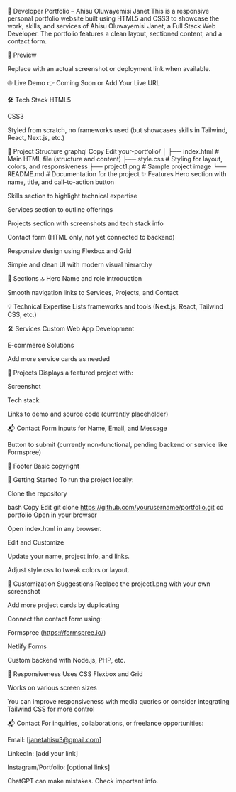 💼 Developer Portfolio – Ahisu Oluwayemisi Janet
This is a responsive personal portfolio website built using HTML5 and CSS3 to showcase the work, skills, and services of Ahisu Oluwayemisi Janet, a Full Stack Web Developer. The portfolio features a clean layout, sectioned content, and a contact form.

📸 Preview


Replace with an actual screenshot or deployment link when available.

🌐 Live Demo
👉 Coming Soon or Add Your Live URL

🛠 Tech Stack
HTML5

CSS3

Styled from scratch, no frameworks used (but showcases skills in Tailwind, React, Next.js, etc.)

📁 Project Structure
graphql
Copy
Edit
your-portfolio/
│
├── index.html         # Main HTML file (structure and content)
├── style.css          # Styling for layout, colors, and responsiveness
├── project1.png       # Sample project image
└── README.md          # Documentation for the project
✨ Features
Hero section with name, title, and call-to-action button

Skills section to highlight technical expertise

Services section to outline offerings

Projects section with screenshots and tech stack info

Contact form (HTML only, not yet connected to backend)

Responsive design using Flexbox and Grid

Simple and clean UI with modern visual hierarchy

📌 Sections
🔝 Hero
Name and role introduction

Smooth navigation links to Services, Projects, and Contact

💡 Technical Expertise
Lists frameworks and tools (Next.js, React, Tailwind CSS, etc.)

🛠 Services
Custom Web App Development

E-commerce Solutions

Add more service cards as needed

🚀 Projects
Displays a featured project with:

Screenshot

Tech stack

Links to demo and source code (currently placeholder)

📬 Contact
Form inputs for Name, Email, and Message

Button to submit (currently non-functional, pending backend or service like Formspree)

🧾 Footer
Basic copyright

🚀 Getting Started
To run the project locally:

Clone the repository

bash
Copy
Edit
git clone https://github.com/yourusername/portfolio.git
cd portfolio
Open in your browser

Open index.html in any browser.

Edit and Customize

Update your name, project info, and links.

Adjust style.css to tweak colors or layout.

🔧 Customization Suggestions
Replace the project1.png with your own screenshot

Add more project cards by duplicating <article class="project">

Connect the contact form using:

Formspree (https://formspree.io/)

Netlify Forms

Custom backend with Node.js, PHP, etc.

📱 Responsiveness
Uses CSS Flexbox and Grid

Works on various screen sizes

You can improve responsiveness with media queries or consider integrating Tailwind CSS for more control

📬 Contact
For inquiries, collaborations, or freelance opportunities:

Email: [janetahisu3@gmail.com]

LinkedIn: [add your link]

Instagram/Portfolio: [optional links]


ChatGPT can make mistakes. Check important info.
